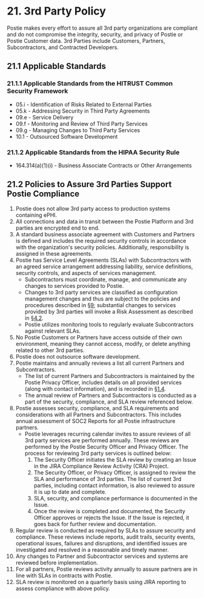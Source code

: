 # 21. 3rd Party Policy

Postie makes every effort to assure all 3rd party organizations are compliant and do not compromise the integrity, security, and privacy of Postie or Postie Customer data. 3rd Parties include Customers, Partners, Subcontractors, and Contracted Developers.

## 21.1 Applicable Standards

### 21.1.1 Applicable Standards from the HITRUST Common Security Framework

*  05.i - Identification of Risks Related to External Parties
*  05.k - Addressing Security in Third Party Agreements
*  09.e - Service Delivery
*  09.f - Monitoring and Review of Third Party Services
*  09.g - Managing Changes to Third Party Services
*  10.1 - Outsourced Software Development

### 21.1.2 Applicable Standards from the HIPAA Security Rule

* 164.314(a)(1)(i) - Business Associate Contracts or Other Arrangements

## 21.2 Policies to Assure 3rd Parties Support Postie Compliance

1. Postie does not allow 3rd party access to production systems containing ePHI.
2. All connections and data in transit between the Postie Platform and 3rd parties are encrypted end to end.
3. A standard business associate agreement with Customers and Partners is defined and includes the required security controls in accordance with the organization's security policies. Additionally, responsibility is assigned in these agreements.
4. Postie has Service Level Agreements (SLAs) with Subcontractors with an agreed service arrangement addressing liability, service definitions, security controls, and aspects of services management.
   * Subcontractors must coordinate, manage, and communicate any changes to services provided to Postie.
   * Changes to 3rd party services are classified as configuration management changes and thus are subject to the policies and procedures described in [§9](#9.-configuration-management-policy); substantial changes to services provided by 3rd parties will invoke a Risk Assessment as described in [§4.2](#4.2-risk-management-policies).
   * Postie utilizes monitoring tools to regularly evaluate Subcontractors against relevant SLAs.
5. No Postie Customers or Partners have access outside of their own environment, meaning they cannot access, modify, or delete anything related to other 3rd parties.
6. Postie does not outsource software development.
7. Postie maintains and annually reviews a list all current Partners and Subcontractors.
   * The list of current Partners and Subcontractors is maintained by the Postie Privacy Officer, includes details on all provided services (along with contact information), and is recorded in [§1.4](#1.4-Postie-organizational-concepts).
   * The annual review of Partners and Subcontractors is conducted as a part of the security, compliance, and SLA review referenced below.
8. Postie assesses security, compliance, and SLA requirements and considerations with all Partners and Subcontractors. This includes annual assessment of SOC2 Reports for all Postie infrastructure partners.
   * Postie leverages recurring calendar invites to assure reviews of all 3rd party services are performed annually. These reviews are performed by the Postie Security Officer and Privacy Officer. The process for reviewing 3rd party services is outlined below:
     1. The Security Officer initiates the SLA review by creating an Issue in the JIRA Compliance Review Activity (CRA) Project.
     2. The Security Officer, or Privacy Officer, is assigned to review the SLA and performance of 3rd parties. The list of current 3rd parties, including contact information, is also reviewed to assure it is up to date and complete.
     3. SLA, security, and compliance performance is documented in the Issue.
     4. Once the review is completed and documented, the Security Officer approves or rejects the Issue. If the Issue is rejected, it goes back for further review and documentation.
9. Regular review is conducted as required by SLAs to assure security and compliance. These reviews include reports, audit trails, security events, operational issues, failures and disruptions, and identified issues are investigated and resolved in a reasonable and timely manner.
10. Any changes to Partner and Subcontractor services and systems are reviewed before implementation.
11. For all partners, Postie reviews activity annually to assure partners are in line with SLAs in contracts with Postie.
12. SLA review is monitored on a quarterly basis using JIRA reporting to assess compliance with above policy.
